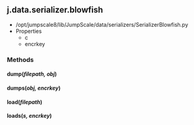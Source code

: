 <!-- toc -->
## j.data.serializer.blowfish

- /opt/jumpscale8/lib/JumpScale/data/serializers/SerializerBlowfish.py
- Properties
    - c
    - encrkey

### Methods

#### dump(*filepath, obj*) 

#### dumps(*obj, encrkey*) 

#### load(*filepath*) 

#### loads(*s, encrkey*) 

